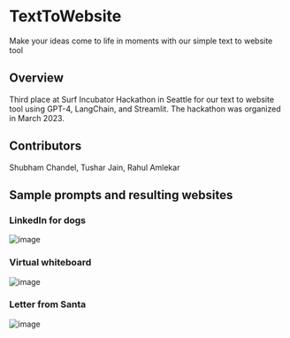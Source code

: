 # TextToWebsite
Make your ideas come to life in moments with our simple text to website tool

## Overview 
Third place at Surf Incubator Hackathon in Seattle for our text to website tool using GPT-4, LangChain, and Streamlit. The hackathon was organized in March 2023.

## Contributors
Shubham Chandel, Tushar Jain, Rahul Amlekar

## Sample prompts and resulting websites
### LinkedIn for dogs 
![image](https://github.com/rahulamlekar/TextToWebsite/assets/9759782/bd0bd7e4-4e2e-4e3e-a22e-849c86daf8bf)

### Virtual whiteboard 
![image](https://github.com/rahulamlekar/TextToWebsite/assets/9759782/0b353184-4141-42cd-82e1-63cfd61d9e32)

### Letter from Santa
![image](https://github.com/rahulamlekar/TextToWebsite/assets/9759782/4a5f00df-c979-4d18-a623-641aaa913277)




